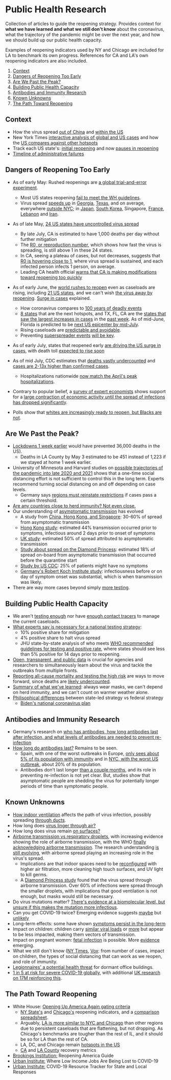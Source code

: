 # Public Health Research
Collection of articles to guide the reopening strategy. Provides context for **what we have learned and what we still don't know** about the coronavirus, what the trajectory of the pandemic might be over the next year, and how we should build up our public health capacity. 

Examples of reopening indicators used by NY and Chicago are included for LA to benchmark its own progress. References for CA and LA's own reopening indicators are also included.

1. [Context](#context)
1. [Dangers of Reopening Too Early](#dangers-of-reopening-too-early)
1. [Are We Past the Peak?](#are-we-past-the-peak)
1. [Building Public Health Capacity](#building-public-health-capacity)
1. [Antibodies and Immunity Research](#antibodies-and-immunity-research)
1. [Known Unknowns](#known-unknowns)
1. [The Path Toward Reopening](#the-path-toward-reopening)


## Context
* How the virus spread [out of China](https://www.nytimes.com/interactive/2020/03/22/world/coronavirus-spread.html) and [within the US](https://www.nytimes.com/interactive/2020/us/coronavirus-spread.html)
* New York Times [interactive analysis of global and US cases](https://www.nytimes.com/interactive/2020/us/coronavirus-us-cases.html) and how the [US compares against other hotspots](https://www.nytimes.com/interactive/2020/07/23/us/coronavirus-hotspots-countries.html)
* Track each US state's: [initial reopening](https://www.nytimes.com/interactive/2020/us/states-reopen-map-coronavirus.html) and now [pauses in reopening](https://www.nytimes.com/interactive/2020/us/states-reopen-map-coronavirus.html)
* [Timeline of administrative failures](https://www.nytimes.com/2020/07/18/us/politics/trump-coronavirus-response-failure-leadership.html)


## Dangers of Reopening Too Early
* As of early May: Rushed reopenings are [a global trial-and-error experiment](https://www.nytimes.com/2020/05/07/world/europe/coronavirus-reopening-costs.html). 
    * Most US states reopening [fail to meet the WH guidelines](https://www.nytimes.com/interactive/2020/05/07/us/coronavirus-states-reopen-criteria.html).
    * Virus spread [speeds up](https://www.nytimes.com/2020/05/28/world/coronavirus-live.html) in [Georgia](https://www.nytimes.com/interactive/2020/04/24/opinion/coronavirus-covid-19-georgia-reopen.html), [Texas](https://www.texastribune.org/2020/05/14/coronavirus-updates-texas/), and on average, everywhere [outside NYC](https://www.nytimes.com/2020/05/16/us/coronavirus-united-states.html); in [Japan](https://www.healthline.com/health-news/covid-19-countries-that-have-already-reopened-lessons#How-Germany-is-reopening), [South Korea](https://www.seattletimes.com/nation-world/south-korea-closes-schools-again-amid-coronavirus-spike-days-after-reopening/), Singapore, [France](https://www.washingtonpost.com/world/europe/virus-count-revised-new-clusters-emerge-as-france-reopens/2020/05/29/3223a472-a1d3-11ea-be06-af5514ee0385_story.html), [Lebanon](https://healthpolicy-watch.org/countries-that-reopen-early-may-have-waves-of-lockdowns/) and [Iran](https://www.nytimes.com/2020/05/18/world/middleeast/iran-coronavirus-surge.html).
* As of late May, [24 US states have uncontrolled virus spread](https://www.washingtonpost.com/health/study-estimates-24-states-still-have-uncontrolled-coronavirus-spread/2020/05/22/d3032470-9c43-11ea-ac72-3841fcc9b35f_story.html)
    * By late July, CA is estimated to have 1,000 deaths per day without further mitigation
    * The [R0, or reproduction number](https://www.nytimes.com/2020/04/23/world/europe/coronavirus-R0-explainer.html), which shows how fast the virus is spreading, is still above 1 in these 24 states.
    * In CA, seeing a plateau of cases, but not decreases, suggests that [R0 is hovering close to 1](https://www.vox.com/future-perfect/2020/5/16/21254748/california-coronavirus-cases-lockdown), where virus spread is sustained, and each infected person infects 1 person, on average.
    * Leading CA health official [warns that CA is making modifications toward reopening too quickly](https://www.planetizen.com/news/2020/05/109462-reopening-california-respected-county-health-official-issues-warning)
* As of early June, the [world rushes to reopen](https://www.nytimes.com/2020/06/09/world/coronavirus-reopenings.html) even as caseloads are rising, including [21 US states](https://www.nytimes.com/2020/06/10/us/politics/coronavirus-washington-trump.html), and we can't wish [the virus away by reopening](https://www.vox.com/science-and-health/2020/6/11/21285077/covid-19-arizona-texas-next-wave). [Surge in cases](https://www.vox.com/2020/6/27/21302495/coronavirus-pandemic-second-wave-us-america) explained.
    * How coronavirus compares to [100 years of deadly events](https://www.nytimes.com/interactive/2020/06/10/world/coronavirus-history.html) 
    * [8 states](https://www.vox.com/2020/6/10/21286696/us-covid-19-coronavirus-cases-update-texas-arizona-north-carolina) that are the next hotspots, and TX, FL, CA are the [states that saw the largest increases in cases](https://www.nytimes.com/2020/06/12/world/coronavirus-live-updates.html) in the [past week](https://www.nytimes.com/2020/06/19/world/coronavirus-live-updates.html). As of mid-June, Florida is predicted to be [next US epicenter by mid-July](https://www.wtsp.com/article/news/health/coronavirus/upenn-chop-study-florida-could-be-next-epicenter-coronavirus/67-0f910e1a-fa6e-4e22-853e-3c3bdaf46880).
    * Rising caseloads are [predictable and avoidable](https://www.vox.com/science-and-health/2020/6/12/21288009/new-covid-spikes-arizona-florida-carolinas-texas).
    * Preventing [superspreader events](https://www.vox.com/21296067/coronavirus-trump-tulsa-oklahoma-rally-superspreaders-superspreading-bars-restaurants) [will be key](https://www.nytimes.com/2020/06/30/science/how-coronavirus-spreads.html).
* As of early July, states that reopened early [are driving the US surge in cases](https://www.nytimes.com/2020/07/09/world/coronavirus-updates.html), with death toll [expected to rise soon](https://www.nytimes.com/2020/07/10/us/daily-virus-death-toll-rises-in-some-states.html)
* As of mid July, CDC estimates that [deaths vastly undercounted](https://www.nytimes.com/2020/06/27/health/coronavirus-antibodies-asymptomatic.html) and [cases are 2-13x higher than confirmed cases](https://www.nytimes.com/2020/07/21/health/coronavirus-infections-us.html).
    * Hospitalizations nationwide [now match the April's peak hospitalizations](https://www.nytimes.com/interactive/2020/07/23/us/coronavirus-hospitalizations-us.html).

* Contrary to popular belief, a [survey of expert economists](http://www.igmchicago.org/surveys/policy-for-the-covid-19-crisis/) shows support for a [large contraction of economic activity until the spread of infections has dropped significantly](https://www.nytimes.com/2020/04/14/opinion/coronavirus-reopen-economy.html).
* Polls show that [whites are increasingly ready to reopen, but Blacks are not](https://fivethirtyeight.com/features/black-americans-were-hit-hard-by-state-shutdowns-but-are-worried-about-reopening-too/).


## Are We Past the Peak?
* [Lockdowns 1 week earlier](https://www.nytimes.com/2020/05/20/us/coronavirus-distancing-deaths.html) would have prevented 36,000 deaths in the US). 
    * Deaths in LA County by May 3 estimated to be 451 instead of 1,223 if we stayed at home 1 week earlier. 
* University of Minnesota and Harvard studies on [possible trajectories of the pandemic into late 2020 and 2021](https://www.nytimes.com/2020/05/08/health/coronavirus-pandemic-curve-scenarios.html) shows that a one-time social distancing effort is not sufficient to control this in the long term. Experts recommend turning social distancing on and off depending on case levels. 
    * Germany says [regions must reinstate restrictions](https://www.nytimes.com/2020/05/18/opinion/germany-coronavirus-reopening.html) if cases pass a certain threshold.
* [Are any countries close to herd immunity? Not even close.](https://www.nytimes.com/interactive/2020/05/28/upshot/coronavirus-herd-immunity.html)
* Our understanding of [asymptomatic transmission](https://www.nytimes.com/2020/06/27/world/europe/coronavirus-spread-asymptomatic.html) has evolved
    * A study from [China, Hong Kong, and Singapore](https://www.eurosurveillance.org/content/10.2807/1560-7917.ES.2020.25.17.2000257): 30-60% of spread from asymptomatic transmission
    * [Hong Kong study](https://www.nature.com/articles/s41591-020-0869-5.pdf): estimated 44% transmission occurred prior to symptoms, infectious around 2 days prior to onset of symptoms
    * [UK study](https://science.sciencemag.org/content/368/6491/eabb6936): estimated 50% of spread attributed to asymptomatic transmission
    * [Study about spread on the Diamond Princess](https://www.eurosurveillance.org/content/10.2807/1560-7917.ES.2020.25.10.2000180#html_fulltext): estimated 18% of spread on-board from asymptomatic transmission that occurred before the quarantine start
    * [Study by US CDC](https://www.nytimes.com/2020/03/31/health/coronavirus-asymptomatic-transmission.html): 25% of patients might have no symptoms
    * [Germany's Robert Koch Institute study](https://www.thelancet.com/journals/laninf/article/PIIS1473-3099(20)30314-5/fulltext): infectiousness before or on day of symptom onset was substantial, which is when transmission was likely.
* There are way more cases beyond simply [more testing](https://www.nytimes.com/interactive/2020/07/22/us/covid-testing-rising-cases.html).


## Building Public Health Capacity
 * We aren't [testing enough](https://www.vox.com/2020/5/8/21249880/coronavirus-testing-covid-reopening-economy-lockdowns-social-distancing) nor have [enough contact tracers](https://www.nytimes.com/2020/05/11/health/coronavirus-second-wave-infections.html) to manage the current caseloads.
 * [What experts say is necessary for a national testing strategy](https://www.nytimes.com/2020/05/25/health/coronavirus-testing-trump.html):
    * 10% positive share for mitigation
    * 4% positive share to halt virus spread
    * JHU state-by-state analysis of who meets [WHO recommended guidelines for testing and positive rate](https://coronavirus.jhu.edu/testing/testing-positivity), where states should see less than 5% positive for 14 days prior to reopening.
 * [Open, transparent, and public data](https://amp.floridatoday.com/amp/5212398002) is crucial for agencies and researchers to simultaneously learn about the virus and tackle the outbreaks from multiple fronts. 
 * [Reporting all-cause mortality and testing the high risk](https://www.vox.com/2020/5/26/21270703/coronavirus-deaths-us-world-covid-19-nursing-homes) are ways to move forward, since deaths are [likely undercounted](https://www.nytimes.com/interactive/2020/06/19/us/us-coronavirus-covid-death-toll.html).
 * [Summary of what we've learned](https://www.nytimes.com/article/coronavirus-facts-history.html): always wear masks, we can't depend on herd immunity, and we can't count on warmer weather alone.
 * [Philisophical differences](https://www.nytimes.com/2020/05/28/us/politics/biden-trump-coronavirus-testing.html) between state-led strategy vs federal strategy
    * [Biden's national coronavirus plan](https://www.documentcloud.org/documents/6927667-COVID-National-Diagnostics-Strategy-05-24-2020-v.html#document/p2)


## Antibodies and Immunity Research
* Germany's research on [who has antibodies, how long antibodies last after infection, and what levels of antibodies are needed to prevent re-infection](https://www.nytimes.com/2020/04/18/world/europe/with-broad-random-tests-for-antibodies-germany-seeks-path-out-of-lockdown.html)
* [How long do antibodies last?](https://www.nytimes.com/2020/05/07/health/coronavirus-antibody-prevalence.html) Remains to be seen.
    * Spain, with one of the worst outbreaks in Europe, [only sees about 5% of its population with immunity](https://www.vox.com/2020/5/16/21259492/covid-antibodies-spain-serology-study-coronavirus-immunity) and in [NYC, with the worst US outbreak](https://www.nytimes.com/interactive/2020/05/28/upshot/coronavirus-herd-immunity.html), about 20% of its population.
    * Antibodies don't last longer [than a couple months](https://www.nytimes.com/2020/06/18/health/coronavirus-antibodies.html), and its role in preventing re-infection is not yet clear. But, studies show that asymptomatic people are shedding the virus for potentially longer periods of time than symptomatic people.


## Known Unknowns
* [How indoor ventilation](https://www.nytimes.com/2020/04/20/health/airflow-coronavirus-restaurants.html) affects the path of virus infection, possibly spreading [through ducts](https://wwwnc.cdc.gov/eid/article/26/7/20-0764_article#tnF1).
* How long does [virus linger through air?](https://www.nytimes.com/2020/05/14/health/coronavirus-infections.html)
* How long does virus remain [on surfaces?](https://www.nytimes.com/2020/05/28/well/live/whats-the-risk-of-catching-coronavirus-from-a-surface.html)
* [Airborne transmission vs respiratory droplets](https://www.nytimes.com/2020/07/04/health/239-experts-with-one-big-claim-the-coronavirus-is-airborne.html), with increasing evidence showing the role of airborne transmission, with the WHO [finally acknowledging airborne transmission](https://www.nytimes.com/2020/07/09/world/coronavirus-updates.html). The research understanding [is still evolving](https://www.nytimes.com/2020/07/30/opinion/coronavirus-aerosols.html), with airborne spread playing an increasing role in the virus's spread.
    * Implications are that indoor spaces need to be [reconfigured](https://www.vox.com/recode/2020/4/14/21211789/coronavirus-office-space-work-from-home-design-architecture-real-estate) with higher air filtration, more cleaning high touch surfaces, and UV light to kill germs.
    * A [Diamond Princess study](https://www.nytimes.com/2020/07/30/health/diamond-princess-coronavirus-aerosol.html) found that the virus spread through airborne transmission. Over 60% of infections were spread through the smaller droplets, with implications that good ventilation is not enough, but masks would still be necessary.
* Do virus mutations matter? [There's evidence at a biomolecular level, but unsure if this makes the mutation more infectious](https://www.nytimes.com/2020/06/12/science/coronavirus-mutation-genetics-spike.html).
* Can you get COVID-19 twice? Emerging evidence suggests [maybe](https://www.vox.com/2020/7/12/21321653/getting-covid-19-twice-reinfection-antibody-herd-immunity) but [unlikely](https://www.nytimes.com/2020/07/22/health/covid-antibodies-herd-immunity.html)
* Long-term effects: some have shown [symptoms persist in the long-term](https://www.vox.com/2020/7/14/21324201/covid-19-long-term-effects-symptoms-treatment)
* Impact on children: children carry [similar viral loads](https://www.nytimes.com/2020/05/05/health/coronavirus-children-transmission-school.html) or [more](https://www.nytimes.com/2020/07/30/health/coronavirus-children.html) but appear to be less impacted, making them vectors of transmission.
* Impact on pregnant women: [fetal infection](https://www.nytimes.com/aponline/2020/07/09/health/ap-us-med-virus-outbreak-pregnancy.html) is possible. More [evidence](https://www.nytimes.com/2020/07/14/health/coronavirus-pregnancy-covid-19.html) emerging.  
* What we still don't know ([NY Times](https://www.nytimes.com/2020/06/01/health/coronavirus-mysteries.html), [Vox](https://www.vox.com/2020/5/12/21248395/coronavirus-pandemic-covid-symptoms-testing-children-mysteries): from number of cases, impact on children, the types of social distancing that can work as we reopen, and role of immunity.
* [Legionnaires' a potential health threat](https://www.nytimes.com/2020/05/20/health/coronavirus-legionnaires-offices.html) for dormant office buildings.
* [1 in 5 at risk for severe COVID-19 globally](https://www.nytimes.com/2020/06/15/health/coronavirus-underlying-conditions.html), with additional [UK research on 17M reinforcing this](https://www.nytimes.com/2020/07/08/health/coronavirus-risk-factors.html).


## The Path Toward Reopening
* White House: [Opening Up America Again gating criteria](https://www.whitehouse.gov/wp-content/uploads/2020/04/Guidelines-for-Opening-Up-America-Again.pdf) 
    * [NY State's](https://www.nytimes.com/2020/05/04/nyregion/coronavirus-reopen-cuomo-ny.html) and [Chicago's](https://www.chicagotribune.com/coronavirus/ct-coronavirus-chicago-reopening-lightfoot-20200508-ztpnouwexrcvfdfcr2yccbc53a-story.html) reopening indicators, and a [comparison spreadsheet](https://github.com/CityOfLosAngeles/covid19-indicators/blob/master/Reopening_Indicators_Comparison.xlsx).
    * Arguably, [LA is more similar to NYC and Chicago](https://www.nytimes.com/2020/05/09/us/coronavirus-chicago.html) than other regions due to persistent caseloads that are flattening, but not dropping. As Chicago's benchmarks are tougher than the rest of IL, and it should be so for LA than the rest of CA.
    * LA, DC, and Chicago remain [hotspots in the US](https://www.latimes.com/california/story/2020-05-22/white-house-concerned-with-coronavirus-spread-in-l-a-area-asks-cdc-to-investigate)
    * [CA](https://covid19.ca.gov/roadmap-counties/) and [LA County](http://publichealth.lacounty.gov/media/Coronavirus/covid19_recovery_dashboard.htm) recovery metrics
* [Brookings Institution:](https://www.brookings.edu/wp-content/uploads/2020/05/Brookings-Reopening-America-FINAL.pdf) Reopening America Guide
* [Urban Institute:](https://www.urban.org/features/where-low-income-jobs-are-being-lost-covid-19) Where Low Income Jobs Are Being Lost to COVID-19
* [Urban Institute:](https://www.urban.org/policy-centers/health-policy-center/projects/covid-19-resource-tracker-guide-state-and-local-responses) COVID-19 Resource Tracker for State and Local Responses